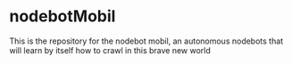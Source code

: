 nodebotMobil
============

This is the repository for the nodebot mobil, an autonomous nodebots that will learn by itself how to crawl in this brave new world
